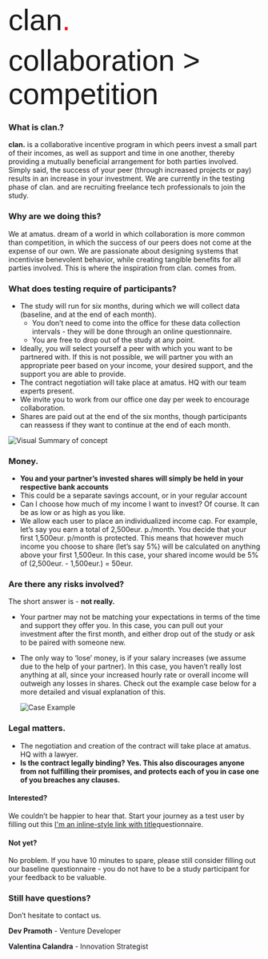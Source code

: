 <p><span style="font-size: 44pt; font-family: sans-serif;">clan<span style="color: #ff0000;">.</span></span></p>
<p><span style="font-size: 44pt; font-family: sans-serif; ">collaboration &gt; competition</span></p>

### What is clan.?
**clan.** is a collaborative incentive program in which peers invest a small part of their incomes, as well as support and time in one another, thereby providing a mutually beneficial arrangement for both parties involved. Simply said, the success of your peer (through increased projects or pay) results in an increase in your investment. We are currently in the testing phase of clan. and are recruiting freelance tech professionals to join the study.



### Why are we doing this?
We at amatus. dream of a world in which collaboration is more common than competition, in which the success of our peers does not come at the expense of our own. We are passionate about designing systems that incentivise benevolent behavior, while creating tangible benefits for all parties involved. This is where the inspiration from clan. comes from. 



### What does testing require of participants?
* The study will run for six months, during which we will collect data (baseline, and at the end of each month).
  * You don’t need to come into the office for these data collection intervals - they will be done through an online questionnaire.
  * You are free to drop out of the study at any point.
* Ideally, you will select yourself a peer with which you want to be partnered with. If this is not possible, we will partner you with an appropriate peer based on your income, your desired support, and the support you are able to provide.
* The contract negotiation will take place at amatus. HQ with our team experts present. 
* We invite you to work from our office one day per week to encourage collaboration. 
* Shares are paid out at the end of the six months, though participants can reassess if they want to continue at the end of each month.  

![Visual Summary of concept](http://gdurl.com/kXJx)
### Money.
* **You and your partner’s invested shares will simply be held in your respective bank accounts**
 * This could be a separate savings account, or in your regular account
* Can I choose how much of my income I want to invest? Of course. It can be as low or as high as you like. 
* We allow each user to place an individualized income cap. For example, let’s say you earn a total of 2,500eur. p./month. You decide that your first 1,500eur. p/month is protected. This means that however much income you choose to share (let’s say 5%) will be calculated on anything above your first 1,500eur. In this case, your shared income would be 5% of (2,500eur. - 1,500eur.) = 50eur. 



### Are there any risks involved?
The short answer is - **not really.**

* Your partner may not be matching your expectations in terms of the time and support they offer you. In this case, you can pull out your investment after the first month, and either drop out of the study or ask to be paired with someone new. 
* The only way to ‘lose’ money, is if your salary increases (we assume due to the help of your partner). In this case, you haven’t really lost anything at all, since your increased hourly rate or overall income will outweigh any losses in shares. Check out the example case below for a more detailed and visual explanation of this.

          
     ![Case Example](http://gdurl.com/j4Z2)


### Legal matters.
* The negotiation and creation of the contract will take place at amatus. HQ with a lawyer.
* **Is the contract legally binding? Yes. This also discourages anyone from not fulfilling their promises, and protects each of you in case one of you breaches any clauses.** 


#### Interested?
We couldn’t be happier to hear that. Start your journey as a test user by filling out this [I'm an inline-style link with title](https://www.google.com "Typeform Questionnaire")questionnaire. 

#### Not yet?
No problem. If you have 10 minutes to spare, please still consider filling out our baseline questionnaire - you do not have to be a study participant for your feedback to be valuable. 

### Still have questions?
Don’t hesitate to contact us. 

**Dev Pramoth** - Venture Developer

**Valentina Calandra** - Innovation Strategist
